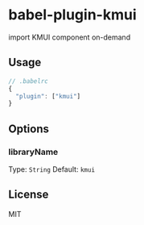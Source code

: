 # babel-plugin-kmui

import KMUI component on-demand

## Usage

```js
// .babelrc
{
  "plugin": ["kmui"]
}
```

## Options

### libraryName

Type: `String`
Default: `kmui`

## License

MIT


